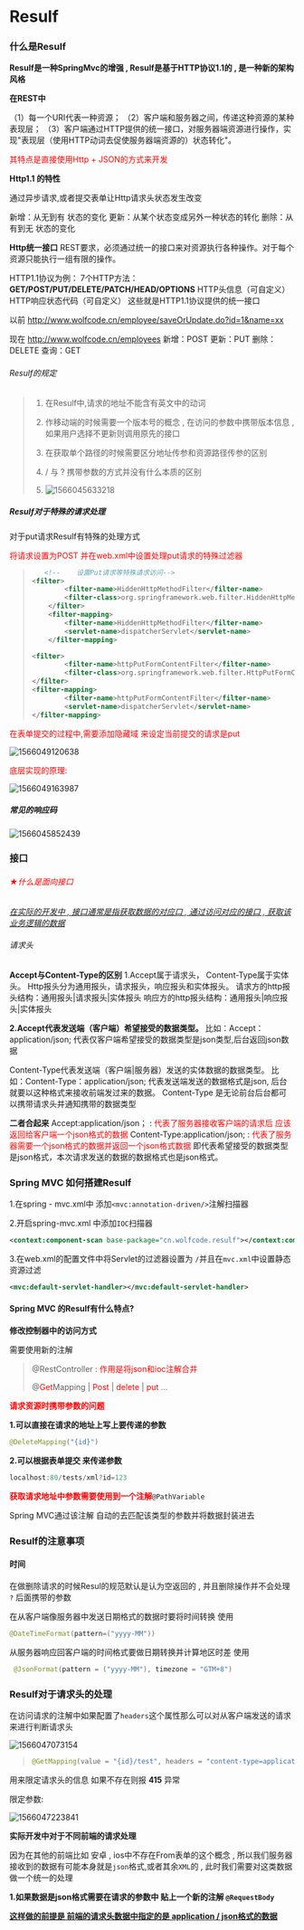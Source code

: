 # Resulf

### 什么是Resulf

**Resulf是一种SpringMvc的增强 , Resulf是基于HTTP协议1.1的 , 是一种新的架构风格**

**在REST中**

（1）每一个URI代表一种资源；
（2）客户端和服务器之间，传递这种资源的某种表现层；
（3）客户端通过HTTP提供的统一接口，对服务器端资源进行操作，实现"表现层（使用HTTP动词去促使服务器端资源的）状态转化"。

<font style="color:red">其特点是直接使用Http + JSON的方式来开发</font>

**Http1.1 的特性**

通过异步请求,或者提交表单让Http请求头状态发生改变

新增：从无到有 状态的变化
更新：从某个状态变成另外一种状态的转化 
删除：从有到无 状态的变化

**Http统一接口**
REST要求，必须通过统一的接口来对资源执行各种操作。对于每个资源只能执行一组有限的操作。

HTTP1.1协议为例：
7个HTTP方法：**GET/POST/PUT/DELETE/PATCH/HEAD/OPTIONS**
HTTP头信息（可自定义）
HTTP响应状态代码（可自定义）
这些就是HTTP1.1协议提供的统一接口

以前
http://www.wolfcode.cn/employee/saveOrUpdate.do?id=1&name=xx

现在
http://www.wolfcode.cn/employees
新增：POST
更新：PUT
删除：DELETE
查询：GET



###### Resulf的规定

> 1. 在Resulf中,请求的地址不能含有英文中的动词 
>
> 2. 作移动端的时候需要一个版本号的概念 , 在访问的参数中携带版本信息 , 如果用户选择不更新则调用原先的接口
> 3. 在获取单个路径的时候需要区分地址传参和资源路径传参的区别
> 4. /  与 ? 携带参数的方式并没有什么本质的区别
> 5. ![1566045633218](https://trip723.oss-cn-shenzhen.aliyuncs.com/%E8%9E%BA%E7%AA%9D%E7%AA%9D/imgs/1566045633218.png?Expires=1566049309&OSSAccessKeyId=TMP.hW7V69nVJ2sXKeMVMvbPZtHusmTjDLqjpQuVFqcm3zCzuKorcqx7NTZzAEQHzgdryHsi2Y9wZqUx2qxxVods7TSnfSko7B4agGYgdUQSgdMGwU8MGYiuD2EgFEVn6m.tmp&Signature=B0oRMYzG1JS5gaqBzSqR1WIOFcs%3D)





##### Resulf对于特殊的请求处理

对于put请求Resulf有特殊的处理方式

<font style="color:red">将请求设置为POST 并在web.xml中设置处理put请求的特殊过滤器</font>

> ```xml
>    <!--    设置Put请求等特殊请求访问-->
> <filter>
>         <filter-name>HiddenHttpMethodFilter</filter-name>
>         <filter-class>org.springframework.web.filter.HiddenHttpMethodFilter</filter-class>
>     </filter>
>     <filter-mapping>
>         <filter-name>HiddenHttpMethodFilter</filter-name>
>         <servlet-name>dispatcherServlet</servlet-name>
>     </filter-mapping>
> 
> <filter>
>         <filter-name>httpPutFormContentFilter</filter-name>
>         <filter-class>org.springframework.web.filter.HttpPutFormContentFilter</filter-class>
> </filter>
> <filter-mapping>
>         <filter-name>httpPutFormContentFilter</filter-name>
>         <servlet-name>dispatcherServlet</servlet-name>
> </filter-mapping>
> ```
>
> 

<font style="color:red">在表单提交的过程中,需要添加隐藏域 来设定当前提交的请求是put</font>

![1566049120638](https://trip723.oss-cn-shenzhen.aliyuncs.com/%E8%9E%BA%E7%AA%9D%E7%AA%9D/imgs/1566049120638.png)

<font style="color:red">底层实现的原理:</font>

![1566049163987](https://trip723.oss-cn-shenzhen.aliyuncs.com/%E8%9E%BA%E7%AA%9D%E7%AA%9D/imgs/1566049163987.png)



##### 常见的响应码

![1566045852439](https://trip723.oss-cn-shenzhen.aliyuncs.com/%E8%9E%BA%E7%AA%9D%E7%AA%9D/imgs/1566045852439.png)





### 接口

###### <font style="color:red">★什么是面向接口</font>

<u>*在实际的开发中 , 接口通常是指获取数据的对应口 , 通过访问对应的接口 , 获取该业务逻辑的数据*</u>



###### 请求头

**Accept与Content-Type的区别**
1.Accept属于请求头， Content-Type属于实体头。 
Http报头分为通用报头，请求报头，响应报头和实体报头。 
请求方的http报头结构：通用报头|请求报头|实体报头 
响应方的http报头结构：通用报头|响应报头|实体报头

**2.Accept代表发送端（客户端）希望接受的数据类型。** 
比如：Accept：application/json; 
代表仅客户端希望接受的数据类型是json类型,后台返回json数据

Content-Type代表发送端（客户端|服务器）发送的实体数据的数据类型。
比如：Content-Type：application/json; 
代表发送端发送的数据格式是json, 后台就要以这种格式来接收前端发过来的数据。
Content-Type 是无论前台后台都可以携带请求头并通知携带的数据类型

**二者合起来** 
Accept:application/json；  :  <font style="color:red">代表了服务器接收客户端的请求后 应该返回给客户端一个json格式的数据</font>
Content-Type:application/json; : <font style="color:red">代表了服务器需要一个json格式的数据并返回一个json格式数据</font>
即代表希望接受的数据类型是json格式，本次请求发送的数据的数据格式也是json格式。



### Spring MVC 如何搭建Resulf

1.在spring - mvc.xml中 添加`<mvc:annotation-driven/>`注解扫描器

2.开启spring-mvc.xml 中添加`IOC`扫描器

```xml
<context:component-scan base-package="cn.wolfcode.resulf"></context:component-scan>
```

3.在web.xml的配置文件中将Servlet的过滤器设置为 `/`并且在`mvc.xml`中设置静态资源过滤

```xml
<mvc:default-servlet-handler></mvc:default-servlet-handler>
```



#### Spring MVC 的Resulf有什么特点?

**修改控制器中的访问方式**

需要使用新的注解

> @RestController    :   <font style="color:red">作用是将json和ioc注解合并</font>
>
> @<font style="color:red">Get</font>Mapping | <font style="color:red">Post</font>  | <font style="color:red">delete </font>| <font style="color:red">put </font>... 
>
> 

**<font style="color:red">请求资源时携带参数的问题</font>**

**1.可以直接在请求的地址上写上要传递的参数**

```java
@DeleteMapping("{id}")
```

**2.可以根据表单提交 来传递参数**

```java
localhost:80/tests/xml?id=123
```



<font style="color:red">**获取请求地址中参数需要使用到一个注解**</font>`@PathVariable`

Spring MVC通过该注解 自动的去匹配该类型的参数并将数据封装进去



### Resulf的注意事项

#### 时间

在做删除请求的时候Resul的规范默认是认为空返回的 , 并且删除操作并不会处理 ` ?` 后面携带的参数

在从客户端像服务器中发送日期格式的数据时要将时间转换 使用 

```java
@DateTimeFormat(pattern=("yyyy-MM"))
```

从服务器响应回客户端的时间格式要做日期转换并计算地区时差 使用 

```java
 @JsonFormat(pattern = ("yyyy-MM"), timezone = "GTM+8")
```



### Resulf对于请求头的处理

在访问请求的注解中如果配置了`headers`这个属性那么可以对从客户端发送的请求来进行判断请求头

![1566047073154](https://trip723.oss-cn-shenzhen.aliyuncs.com/%E8%9E%BA%E7%AA%9D%E7%AA%9D/imgs/1566047073154.png)

> ```java
> @GetMapping(value = "{id}/test", headers = "content-type=application/xml")
> ```

用来限定请求头的信息 如果不存在则报 **415** 异常

限定参数:

![1566047223841](https://trip723.oss-cn-shenzhen.aliyuncs.com/%E8%9E%BA%E7%AA%9D%E7%AA%9D/imgs/1566047223841.png)





**实际开发中对于不同前端的请求处理**

因为在其他的前端比如 安卓 , ios中不存在From表单的这个概念 , 所以我们服务器接收到的数据有可能本身就是`json`格式,或者其余`XML`的 , 此时我们需要对这类数据做一个统一的处理

**1.如果数据是json格式需要在请求的参数中 贴上一个新的注解 `@RequestBody`**

**<u>这样做的前提是 前端的请求头数据中指定的是 application / json格式的数据</u>**